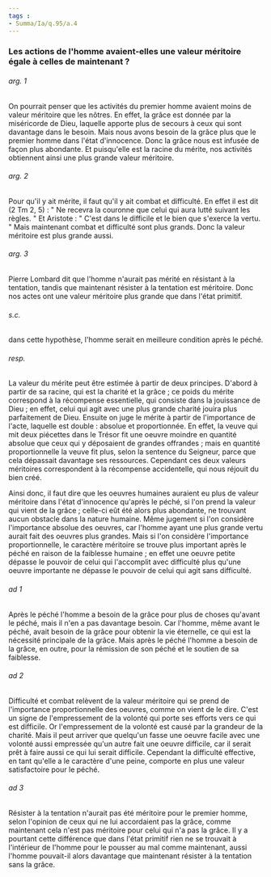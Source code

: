 ```yaml
---
tags : 
- Summa/Ia/q.95/a.4
---
```


### Les actions de l'homme avaient-elles une valeur méritoire égale à celles de maintenant ?



###### arg. 1
On pourrait penser que les activités du premier homme avaient moins de valeur méritoire que les nôtres. En effet, la grâce est donnée par la miséricorde de Dieu, laquelle apporte plus de secours à ceux qui sont davantage dans le besoin. Mais nous avons besoin de la grâce plus que le premier homme dans l'état d'innocence. Donc la grâce nous est infusée de façon plus abondante. Et puisqu'elle est la racine du mérite, nos activités obtiennent ainsi une plus grande valeur méritoire. 

###### arg. 2
Pour qu'il y ait mérite, il faut qu'il y ait combat et difficulté. En effet il est dit (2 Tm 2, 5) : " Ne recevra la couronne que celui qui aura lutté suivant les règles. " Et Aristote : " C'est dans le difficile et le bien que s'exerce la vertu. " Mais maintenant combat et difficulté sont plus grands. Donc la valeur méritoire est plus grande aussi. 

###### arg. 3
Pierre Lombard dit que l'homme n'aurait pas mérité en résistant à la tentation, tandis que maintenant résister à la tentation est méritoire. Donc nos actes ont une valeur méritoire plus grande que dans l'état primitif. 

###### s.c.
dans cette hypothèse, l'homme serait en meilleure condition après le péché. 

###### resp.
La valeur du mérite peut être estimée à partir de deux principes. D'abord à partir de sa racine, qui est la charité et la grâce ; ce poids du mérite correspond à la récompense essentielle, qui consiste dans la jouissance de Dieu ; en effet, celui qui agit avec une plus grande charité jouira plus parfaitement de Dieu. Ensuite on juge le mérite à partir de l'importance de l'acte, laquelle est double : absolue et proportionnée. En effet, la veuve qui mit deux piécettes dans le Trésor fit une oeuvre moindre en quantité absolue que ceux qui y déposaient de grandes offrandes ; mais en quantité proportionnelle la veuve fit plus, selon la sentence du Seigneur, parce que cela dépassait davantage ses ressources. Cependant ces deux valeurs méritoires correspondent à la récompense accidentelle, qui nous réjouit du bien créé. 

Ainsi donc, il faut dire que les oeuvres humaines auraient eu plus de valeur méritoire dans l'état d'innocence qu'après le péché, si l'on prend la valeur qui vient de la grâce ; celle-ci eût été alors plus abondante, ne trouvant aucun obstacle dans la nature humaine. Même jugement si l'on considère l'importance absolue des oeuvres, car l'homme ayant une plus grande vertu aurait fait des oeuvres plus grandes. Mais si l'on considère l'importance proportionnelle, le caractère méritoire se trouve plus important après le péché en raison de la faiblesse humaine ; en effet une oeuvre petite dépasse le pouvoir de celui qui l'accomplit avec difficulté plus qu'une oeuvre importante ne dépasse le pouvoir de celui qui agit sans difficulté. 

###### ad 1
Après le péché l'homme a besoin de la grâce pour plus de choses qu'avant le péché, mais il n'en a pas davantage besoin. Car l'homme, même avant le péché, avait besoin de la grâce pour obtenir la vie éternelle, ce qui est la nécessité principale de la grâce. Mais après le péché l'homme a besoin de la grâce, en outre, pour la rémission de son péché et le soutien de sa faiblesse. 

###### ad 2
Difficulté et combat relèvent de la valeur méritoire qui se prend de l'importance proportionnelle des oeuvres, comme on vient de le dire. C'est un signe de l'empressement de la volonté qui porte ses efforts vers ce qui est difficile. Or l'empressement de la volonté est causé par la grandeur de la charité. Mais il peut arriver que quelqu'un fasse une oeuvre facile avec une volonté aussi empressée qu'un autre fait une oeuvre difficile, car il serait prêt à faire aussi ce qui lui serait difficile. Cependant la difficulté effective, en tant qu'elle a le caractère d'une peine, comporte en plus une valeur satisfactoire pour le péché. 

###### ad 3
Résister à la tentation n'aurait pas été méritoire pour le premier homme, selon l'opinion de ceux qui ne lui accordaient pas la grâce, comme maintenant cela n'est pas méritoire pour celui qui n'a pas la grâce. Il y a pourtant cette différence que dans l'état primitif rien ne se trouvait à l'intérieur de l'homme pour le pousser au mal comme maintenant, aussi l'homme pouvait-il alors davantage que maintenant résister à la tentation sans la grâce. 



